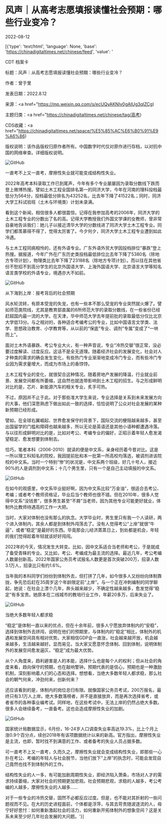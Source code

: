 # 风声｜从高考志愿填报读懂社会预期：哪些行业变冷？

2022-08-12

[{'type': 'text/html', 'language': None, 'base': 'https://chinadigitaltimes.net/chinese/feed', 'value': '

CDT 档案卡

标题：风声｜从高考志愿填报读懂社会预期：哪些行业变冷？

作者：曾于里

发表日期：2022.8.12

来源：<a href="https://mp.weixin.qq.com/s/ecUQyAKNIy0gAlUg3qlZCg)

主题归类：<a href="https://chinadigitaltimes.net/chinese/tag/高考)

CDS收藏：<a href="https://chinadigitaltimes.net/space/%E5%85%AC%E6%B0%91%E9%A6%86)

版权说明：该作品版权归原作者所有。中国数字时代仅对原作进行存档，以对抗中国的网络审查。详细版权说明。





![GitHub](https://chinadigitaltimes.net/chinese/files/2022/08/post-685615-62f6d36e54d96.png)



一直考不上又一直考，摩擦性失业就可能变成结构性失业。



2022年高考本科录取工作已到尾声，今年有多个专业屡屡因为录取分数线下跌而登上微博热搜。譬如土木工程全国排名第一的同济大学，今年在河南的理科投档最低分为564分，投档最低分排名为43252名，比去年下降了41522名；同时，同济大学工科试验班（土木与环境类）计划未录满。

看到这个新闻，相信很多人都很震惊。记得在我参加高考的2006年，同济大学的土木工程专业的分数出了名的高。记得大学教授我们外国文学课的女教师，曾非常自豪地告诉我们：她儿子以接近清华大学的分数线进了同济大学土木工程专业。同学们都羡慕得不得了，觉得太厉害了。今夕何夕，同济大学土木工程专业遭到如此冷遇。

与土木工程同病相怜的，还有外语专业。广东外语外贸大学因投档排位“暴跌”登上热搜。据报道，今年广外在广东历史类投档最低排位比去年下降了5380名（除地方专项计划），物理类比去年下降了23188名（除地方专项计划）。而以往在其他省份不愁招不到高分学生的北京外国语大学、上海外国语大学、北京语言大学等知名语言类学校的外语专业，境遇亦大不如前。

![GitHub](https://chinadigitaltimes.net/chinese/files/2022/08/post-685615-62f6d36e5c701.png)

从下海到上岸：报考背后的社会预期

风水轮流转，有原本受宠的失宠，也有一些本不那么受宠的专业突然就火爆了。譬如师范类院线，尤其是教育部直属的6所师范大学的录取分数线，在一些省份已经赶超国内最一流的大学。在天津，华中师范大学去年提前批的录取最低分仅比北京大学低13分。与之相对的，各种适合考编考公的专业，比如中国语言文学类、法学、思想政治教育、小学教育等，从以前的“保底”专业、调剂“专属”变成了“一哄而上”。

面对土木外语暴跌、考公专业大火，有一种声音说，专业“冷热交替”很正常，没必要过度解读、过度反应。这话不是全无道理。随着经济社会的发展变化，社会对人才种类的需求的确会发生变化，有些热门专业渐渐地变成冷门专业，而有些冷门专业因为需求量增大，而成为市场上的香饽饽。

土木工程专业的变化，就很契合这种情况。随着房地产发展的降温，行业就业前景、发展空间都有所萎缩，这自然也就连带影响到土木工程的招生。与之形成鲜明对比的是，芯片、新能源汽车的相关专业，炙手可热。

不过，原因并不止于此。对于那些准大学生来说，专业选择是关系到未来发展方向的大事，他们深思熟虑下做出如此一致的选择，恰恰说明了公众对社会发展的某种新预期已经形成。

譬如，在全球右翼崛起、世界愈发保守的背景下，国际交流的梗阻越来越多，甚至出国留学的门槛和障碍也越来越多，所以无论是英语还是其他小语种都遭遇冷落。与以往形成鲜明对比的是，比如对考公、考编专业的偏好，正昭示着年轻人愈发渴望稳定、愈发想要到体制去。

恰巧，笔者本科（2006-2010）就读的便是中文系，亲身经历着今昔对比。这是一所以理工科知名的院校，我因提前批和本一批第一所高校均落选，被调剂进该院校的中文系。当时一个特别“惨”的状况是，中文系两个班级，好几十号人，接近90%的人是调剂到中文系；十几个男生里，只有一个是自己主动填报的中文系。

![GitHub](https://chinadigitaltimes.net/chinese/files/2022/08/post-685615-62f6d36e760d6.png)

在如今的观感里，中文系毕业挺好啊，因为中文系比较“万金油”，很适合去考公、考编；或者考个教师资格证，毕业后当个教师也很不错。但在2010年，很多人觉得中文系“没钱景”，很多男生甚至“不屑”当老师，因为其他专业可能更好就业，体制外比教师待遇高的工作一大把。

当时，大家对体制也没有那么的执念。大学毕业时，男生里只有我一个人读研，两个进入体制内，其余人都是到体制外闯荡去了。没有人觉得考公“上岸”就很“牛逼”，或者“稳定”是最好的东西。毕竟那会儿经济蒸蒸日上，到处都是机会，年轻的我们觉得趁着年轻就该好好闯闯。

2022年的今天，情况发生大转变。比如，因中文系适合当老师和考公，于是就成了备受青睐的专业。又比如，考公、考编成为最主流的选择。最近几年，考公考编人数屡创新高。2022年国家公务员考试报名人数更是首次突破200万，招录人数3.1万人，招录比只有约1.6%。

当年我的本科同学们纷纷到体制外去，但打拼了几年，如今很多人又纷纷向体制靠拢，争先恐后赶在35周岁这个年龄限定前“上岸”。与一个正在冲刺编制的同学聊起，她说：在社会上漂个几年，奔头越来越少，不确定性越来越多，愈发觉得“稳定”有多宝贵。她原本在二线城市的教培行业工作，年薪20多万，后来失业了。

![GitHub](https://chinadigitaltimes.net/chinese/files/2022/08/post-685615-62f6d36e7c7ff.png)

当绝大多数年轻人都求稳

“稳定”是体制一直以来的优点，但在十余年前，很多人宁愿放弃体制内的“安稳”，选择到体制外去拼闯，说明在他们的预期里，与体制内的“稳定”相比，体制外的机遇和发展空间具有相对优势。大家相信GDP会一直涨，社会越来越开放，机会越来越多，生活越来越好。显而易见，当大家又愿意怀念体制、回到体制，说明体制外的发展空间愈发逼仄，“稳定”成为最大优势。

从个人角度来，趋利避害是人的本能，选择什么也是每个人的权利；但从社会的角度来看，趋向保守的预期，也在敲响警钟。预期代表的是信心，预期也是一种激励机制，深刻影响着人们的心态和选择。想想看，当绝大多数年轻人都求稳，那么社会的朝气何来，冲劲何来，创新何来？

还应该看到的是，体制内的岗位总归有限。就像国家公务员考试，200万报名，最终只有3.1万人上岸。绝大多数落榜者，并不是直接放弃，而是再次选择省考，或者省市的各种事业编考试。同样地，在这些考试中，无法上岸的仍然占绝大多数。很多人会继续备考，一直备考。这也会造成摩擦性失业的加剧。

![GitHub](https://chinadigitaltimes.net/chinese/files/2022/08/post-685615-62f6d36e96337.png)

国家统计局数据显示，6月份，16-24岁人口调查失业率高达19.3%，比上个月上涨0.9个百分点，续创2018年有该项数据统计以来的新高。官方指出，摩擦性失业是主流，也即，暂时找不到满意的工作、或者备考的失业人员占据多数。

可一直考不上又一直考，久而久之，摩擦性失业就会变成结构性失业，即那些一心扑在考公、考编的年轻人与社会脱节，当他们放下“上岸”的执念时，可能会发现自己竟然也找不到体制外的工作。

结构性失业的人一多，有可能加剧周期性失业，即经济陷入萧条，市场对人才的需求持续萎缩，大家对社会的预期更加悲观。社会预期悲观，求稳的人越多，考公考编的人越多，摩擦性失业的人越多……

对于一些专业的冷热交替，固然不必都反应过度。但是，也不能对其折射的一些问题视而不见。在大的历史进程面前，个体都是浮萍，与其去苛责随波逐流的人，毋宁好好思忖：如何重新激起社会的活力，如何重新开拓体制外的想象空间？这是关系未来至少好几年社会发展的大问题。'}]